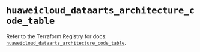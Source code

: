# `huaweicloud_dataarts_architecture_code_table`

Refer to the Terraform Registry for docs: [`huaweicloud_dataarts_architecture_code_table`](https://registry.terraform.io/providers/huaweicloud/huaweicloud/1.71.1/docs/resources/dataarts_architecture_code_table).
